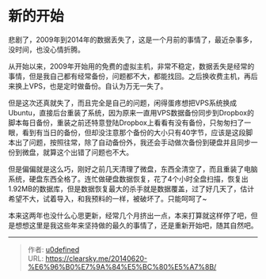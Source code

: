 # 新的开始


悲剧了，2009年到2014年的数据丢失了，这是一个月前的事情了，最近杂事多，没时间，也没心情折腾。

从开始以来，2009年开始用的免费的虚拟主机，非常不稳定，数据丢失是经常的事情，但是我自己都有经常备份，问题都不大，都能找回。之后换收费主机，再后来换上VPS，也是定时做备份。自认为万无一失了。

但是这次还真就失了，而且完全是自己的问题，闲得蛋疼想把VPS系统换成Ubuntu，直接后台重装了系统，因为原来一直用VPS数据备份同步到Dropbox的脚本每日备份，重装之前还特意登陆Dropbox上看看有没有备份，只匆匆扫了一眼，看到有当日的备份，但却没注意那个备份的大小只有40字节，应该是这段脚本出了问题，按照往常，除了自动备份外，我还会手动做次备份到硬盘并且同步一份到微盘，就算这个出错了问题也不大。

但是偏偏就是这么巧，刚好之前几天清理了微盘，东西全清空了，而且重装了电脑系统，硬盘东西全格了。连忙做硬盘数据恢复，花了4个小时全盘扫描，恢复出1.92MB的数据库，但是数据恢复最大的杀手就是数据覆盖，过了好几天了，估计希望不大，试着导入，和我预料的一样，被破坏了。只能呵呵了~

本来这两年也没什么心思更新，经常几个月挤出一点，本来打算就这样停了吧，但是想想这里是我这些年来坚持做的最久的事情了，还是重新开始吧，随其自然吧。


---

> 作者: [u0defined](http://clearsky.me/)  
> URL: https://clearsky.me/20140620-%E6%96%B0%E7%9A%84%E5%BC%80%E5%A7%8B/  

